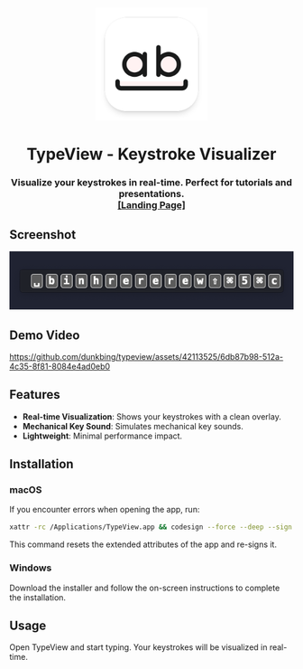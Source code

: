 #
<p align="center">
<img src="./src-tauri/icons/icon.png" width="200" height="200" />
<h1 align="center">TypeView - Keystroke Visualizer</h1>
<h3 align="center">Visualize your keystrokes in real-time. Perfect for tutorials and presentations.
<br>
<a href="https://typeview.db99.dev/">[Landing Page]</a>
</p>

## Screenshot
<p align="center">
<picture>
  <source media="(prefers-color-scheme: dark)" srcset="./website/sc.png">
  <img alt="TypeView Screenshots" src="./website/sc.png" width="840"/>
</picture>
</p>

## Demo Video
https://github.com/dunkbing/typeview/assets/42113525/6db87b98-512a-4c35-8f81-8084e4ad0eb0

## Features

- **Real-time Visualization**: Shows your keystrokes with a clean overlay.
- **Mechanical Key Sound**: Simulates mechanical key sounds.
- **Lightweight**: Minimal performance impact.

## Installation

### macOS

If you encounter errors when opening the app, run:

```bash
xattr -rc /Applications/TypeView.app && codesign --force --deep --sign - /Applications/TypeView.app
```

This command resets the extended attributes of the app and re-signs it.

### Windows

Download the installer and follow the on-screen instructions to complete the installation.

## Usage

Open TypeView and start typing. Your keystrokes will be visualized in real-time.
